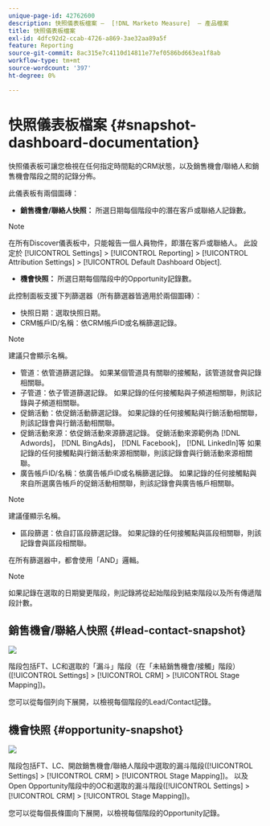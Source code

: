 ```yaml
---
unique-page-id: 42762600
description: 快照儀表板檔案 —  [!DNL Marketo Measure]  — 產品檔案
title: 快照儀表板檔案
exl-id: 4dfc92d2-ccab-4726-a869-3ae32aa89a5f
feature: Reporting
source-git-commit: 8ac315e7c4110d14811e77ef0586bd663ea1f8ab
workflow-type: tm+mt
source-wordcount: '397'
ht-degree: 0%

---
```


# 快照儀表板檔案 {#snapshot-dashboard-documentation}

快照儀表板可讓您檢視在任何指定時間點的CRM狀態，以及銷售機會/聯絡人和銷售機會階段之間的記錄分佈。

此儀表板有兩個圖磚：

* **銷售機會/聯絡人快照：** 所選日期每個階段中的潛在客戶或聯絡人記錄數。

>[!NOTE]
>
>在所有Discover儀表板中，只能報告一個人員物件，即潛在客戶或聯絡人。 此設定於 [!UICONTROL Settings] > [!UICONTROL Reporting] > [!UICONTROL Attribution Settings] > [!UICONTROL Default Dashboard Object].

* **機會快照：** 所選日期每個階段中的Opportunity記錄數。

此控制面板支援下列篩選器（所有篩選器皆適用於兩個圖磚）：

* 快照日期：選取快照日期。
* CRM帳戶ID/名稱：依CRM帳戶ID或名稱篩選記錄。

>[!NOTE]
>
>建議只會顯示名稱。

* 管道：依管道篩選記錄。 如果某個管道具有關聯的接觸點，該管道就會與記錄相關聯。
* 子管道：依子管道篩選記錄。 如果記錄的任何接觸點與子頻道相關聯，則該記錄與子頻道相關聯。
* 促銷活動：依促銷活動篩選記錄。 如果記錄的任何接觸點與行銷活動相關聯，則該記錄會與行銷活動相關聯。
* 促銷活動來源：依促銷活動來源篩選記錄。 促銷活動來源範例為 [!DNL Adwords]， [!DNL BingAds]， [!DNL Facebook]， [!DNL LinkedIn]等 如果記錄的任何接觸點與行銷活動來源相關聯，則該記錄會與行銷活動來源相關聯。
* 廣告帳戶ID/名稱：依廣告帳戶ID或名稱篩選記錄。 如果記錄的任何接觸點與來自所選廣告帳戶的促銷活動相關聯，則該記錄會與廣告帳戶相關聯。

>[!NOTE]
>
>建議僅顯示名稱。

* 區段篩選：依自訂區段篩選記錄。 如果記錄的任何接觸點與區段相關聯，則該記錄會與區段相關聯。

在所有篩選器中，都會使用「AND」邏輯。

>[!NOTE]
>
>如果記錄在選取的日期變更階段，則記錄將從起始階段到結束階段以及所有傳遞階段計數。

## 銷售機會/聯絡人快照 {#lead-contact-snapshot}

![](assets/one.png)

階段包括FT、LC和選取的「漏斗」階段（在「未結銷售機會/接觸」階段） ([!UICONTROL Settings] > [!UICONTROL CRM] > [!UICONTROL Stage Mapping])。

您可以從每個列向下展開，以檢視每個階段的Lead/Contact記錄。

## 機會快照 {#opportunity-snapshot}

![](assets/two.png)

階段包括FT、LC、開啟銷售機會/聯絡人階段中選取的漏斗階段([!UICONTROL Settings] > [!UICONTROL CRM] > [!UICONTROL Stage Mapping])。 以及Open Opportunity階段中的OC和選取的漏斗階段([!UICONTROL Settings] > [!UICONTROL CRM] > [!UICONTROL Stage Mapping])。

您可以從每個長條圖向下展開，以檢視每個階段的Opportunity記錄。
